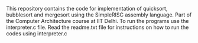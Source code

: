 This repository contains the code for implementation of quicksort, bubblesort and mergesort using the SimpleRISC assembly language.
Part of the Computer Architecture course at IIT Delhi.
To run the programs use the interpreter.c file. Read the readme.txt file for instructions on how to run the codes using 
interpreter.c
